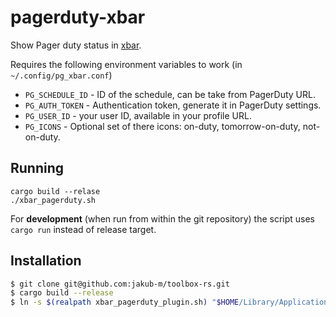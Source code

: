 # pagerduty-xbar

Show Pager duty status in [xbar][xbar].

[xbar]: https://github.com/matryer/xbar

Requires the following environment variables to work (in `~/.config/pg_xbar.conf`)
- `PG_SCHEDULE_ID` - ID of the schedule, can be take from PagerDuty URL.
- `PG_AUTH_TOKEN` - Authentication token, generate it in PagerDuty settings.
- `PG_USER_ID` - your user ID, available in your profile URL.
- `PG_ICONS` - Optional set of there icons: on-duty, tomorrow-on-duty, not-on-duty.

## Running

```
cargo build --relase
./xbar_pagerduty.sh
```

For **development** (when run from within the git repository) the script uses
`cargo run` instead of release target.

## Installation

```sh
$ git clone git@github.com:jakub-m/toolbox-rs.git
$ cargo build --release
$ ln -s $(realpath xbar_pagerduty_plugin.sh) "$HOME/Library/Application Support/xbar/plugins/pagerduty.1h.sh"
```

